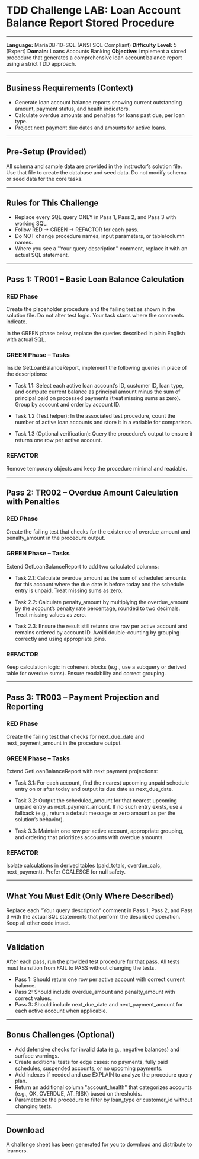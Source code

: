 # TDD Challenge LAB: Loan Account Balance Report Stored Procedure

---

**Language:** MariaDB-10-SQL (ANSI SQL Compliant)
**Difficulty Level:** 5 (Expert)
**Domain:** Loans Accounts Banking
**Objective:** Implement a stored procedure that generates a comprehensive loan account balance report using a strict TDD approach.

---

## Business Requirements (Context)

- Generate loan account balance reports showing current outstanding amount, payment status, and health indicators.
- Calculate overdue amounts and penalties for loans past due, per loan type.
- Project next payment due dates and amounts for active loans.

---

## Pre-Setup (Provided)

All schema and sample data are provided in the instructor’s solution file. Use that file to create the database and seed data. Do not modify schema or seed data for the core tasks.

---

## Rules for This Challenge

- Replace every SQL query ONLY in Pass 1, Pass 2, and Pass 3 with working SQL.
- Follow RED → GREEN → REFACTOR for each pass.
- Do NOT change procedure names, input parameters, or table/column names.
- Where you see a "Your query description" comment, replace it with an actual SQL statement.

---

## Pass 1: TR001 – Basic Loan Balance Calculation

### RED Phase

Create the placeholder procedure and the failing test as shown in the solution file. Do not alter test logic. Your task starts where the comments indicate.

In the GREEN phase below, replace the queries described in plain English with actual SQL.

### GREEN Phase – Tasks

Inside GetLoanBalanceReport, implement the following queries in place of the descriptions:

- Task 1.1: Select each active loan account’s ID, customer ID, loan type, and compute current balance as principal amount minus the sum of principal paid on processed payments (treat missing sums as zero). Group by account and order by account ID.

- Task 1.2 (Test helper): In the associated test procedure, count the number of active loan accounts and store it in a variable for comparison.

- Task 1.3 (Optional verification): Query the procedure’s output to ensure it returns one row per active account.

### REFACTOR

Remove temporary objects and keep the procedure minimal and readable.

---

## Pass 2: TR002 – Overdue Amount Calculation with Penalties

### RED Phase

Create the failing test that checks for the existence of overdue_amount and penalty_amount in the procedure output.

### GREEN Phase – Tasks

Extend GetLoanBalanceReport to add two calculated columns:

- Task 2.1: Calculate overdue_amount as the sum of scheduled amounts for this account where the due date is before today and the schedule entry is unpaid. Treat missing sums as zero.

- Task 2.2: Calculate penalty_amount by multiplying the overdue_amount by the account’s penalty rate percentage, rounded to two decimals. Treat missing values as zero.

- Task 2.3: Ensure the result still returns one row per active account and remains ordered by account ID. Avoid double-counting by grouping correctly and using appropriate joins.

### REFACTOR

Keep calculation logic in coherent blocks (e.g., use a subquery or derived table for overdue sums). Ensure readability and correct grouping.

---

## Pass 3: TR003 – Payment Projection and Reporting

### RED Phase

Create the failing test that checks for next_due_date and next_payment_amount in the procedure output.

### GREEN Phase – Tasks

Extend GetLoanBalanceReport with next payment projections:

- Task 3.1: For each account, find the nearest upcoming unpaid schedule entry on or after today and output its due date as next_due_date.

- Task 3.2: Output the scheduled_amount for that nearest upcoming unpaid entry as next_payment_amount. If no such entry exists, use a fallback (e.g., return a default message or zero amount as per the solution’s behavior).

- Task 3.3: Maintain one row per active account, appropriate grouping, and ordering that prioritizes accounts with overdue amounts.

### REFACTOR

Isolate calculations in derived tables (paid_totals, overdue_calc, next_payment). Prefer COALESCE for null safety.

---

## What You Must Edit (Only Where Described)

Replace each "Your query description" comment in Pass 1, Pass 2, and Pass 3 with the actual SQL statements that perform the described operation. Keep all other code intact.

---

## Validation

After each pass, run the provided test procedure for that pass. All tests must transition from FAIL to PASS without changing the tests.

- Pass 1: Should return one row per active account with correct current balance.
- Pass 2: Should include overdue_amount and penalty_amount with correct values.
- Pass 3: Should include next_due_date and next_payment_amount for each active account when applicable.

---

## Bonus Challenges (Optional)

- Add defensive checks for invalid data (e.g., negative balances) and surface warnings.
- Create additional tests for edge cases: no payments, fully paid schedules, suspended accounts, or no upcoming payments.
- Add indexes if needed and use EXPLAIN to analyze the procedure query plan.
- Return an additional column "account_health" that categorizes accounts (e.g., OK, OVERDUE, AT_RISK) based on thresholds.
- Parameterize the procedure to filter by loan_type or customer_id without changing tests.

---

## Download

A challenge sheet has been generated for you to download and distribute to learners.
